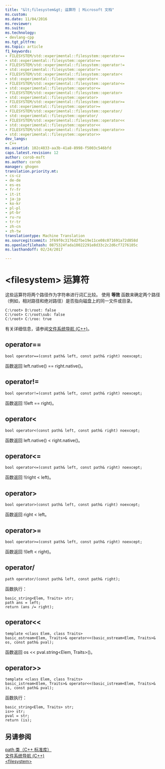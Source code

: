 ```yaml
---
title: "&lt;filesystem&gt; 运算符 | Microsoft 文档"
ms.custom: 
ms.date: 11/04/2016
ms.reviewer: 
ms.suite: 
ms.technology:
- devlang-cpp
ms.tgt_pltfrm: 
ms.topic: article
f1_keywords:
- FILESYSTEM/std::experimental::filesystem::operator==
- std::experimental::filesystem::operator==
- FILESYSTEM/std::experimental::filesystem::operator!=
- std::experimental::filesystem::operator!=
- FILESYSTEM/std::experimental::filesystem::operator<
- std::experimental::filesystem::operator<
- FILESYSTEM/std::experimental::filesystem::operator<=
- std::experimental::filesystem::operator<=
- FILESYSTEM/std::experimental::filesystem::operator>
- std::experimental::filesystem::operator>
- FILESYSTEM/std::experimental::filesystem::operator>=
- std::experimental::filesystem::operator>=
- FILESYSTEM/std::experimental::filesystem::operator/
- std::experimental::filesystem::operator/
- FILESYSTEM/std::experimental::filesystem::operator<<
- std::experimental::filesystem::operator<<
- FILESYSTEM/std::experimental::filesystem::operator>>
- std::experimental::filesystem::operator>>
dev_langs:
- C++
ms.assetid: 102c4833-aa3b-41a8-8998-f5003c546bfd
caps.latest.revision: 12
author: corob-msft
ms.author: corob
manager: ghogen
translation.priority.mt:
- cs-cz
- de-de
- es-es
- fr-fr
- it-it
- ja-jp
- ko-kr
- pl-pl
- pt-br
- ru-ru
- tr-tr
- zh-cn
- zh-tw
translationtype: Machine Translation
ms.sourcegitcommit: 3f69f0c3176d2fbe19e11ce08c071691a72d858d
ms.openlocfilehash: 0875324fada10022291e8d33c2c2d6cf7276105c
ms.lasthandoff: 02/24/2017

---
```

# <a name="ltfilesystemgt-operators"></a>&lt;filesystem&gt; 运算符
这些运算符将两个路径作为字符串进行词汇比较。 使用 **等效** 函数来确定两个路径（例如，相对路径和绝对路径）是否指向磁盘上的同一文件或目录。  
  
```  
C:\root> D:\root: false  
C:\root> C:\root\sub: false  
C:\root> C:\roo: true  
```  
  
 有关详细信息，请参阅[文件系统导航 (C++)](../standard-library/file-system-navigation.md)。  
  
## <a name="operator"></a>operator==  
  
```  
bool operator==(const path& left, const path& right) noexcept;  
```  
  
 函数返回 left.native() == right.native()。  
  
## <a name="operator"></a>operator!=  
  
```  
bool operator!=(const path& left, const path& right) noexcept;  
```  
  
 函数返回 !(left == right)。  
  
## <a name="operator"></a>operator<  
  
```  
bool operator<(const path& left, const path& right) noexcept;  
```  
  
 函数返回 left.native() < right.native()。  
  
## <a name="operator"></a>operator<=  
  
```  
bool operator<=(const path& left, const path& right) noexcept;  
```  
  
 函数返回 !(right \< left)。  
  
## <a name="operator"></a>operator>  
  
```  
bool operator>(const path& left, const path& right) noexcept;  
```  
  
 函数返回 right \< left。  
  
## <a name="operator"></a>operator>=  
  
```  
bool operator>=(const path& left, const path& right) noexcept;  
```  
  
 函数返回 !(left < right)。  
  
## <a name="operator"></a>operator/  
  
```  
path operator/(const path& left, const path& right);
```  
  
 函数执行：  
  
```  
basic_string<Elem, Traits> str;  
path ans = left;  
return (ans /= right);
```  
  
## <a name="operator"></a>operator<<  
  
```  
template <class Elem, class Traits>  
basic_ostream<Elem, Traits>& operator<<(basic_ostream<Elem, Traits>& os, const path& pval);
```  
  
 函数返回 os << pval.string\<Elem, Traits>()。  
  
## <a name="operator"></a>operator>>  
  
```  
template <class Elem, class Traits>  
basic_istream<Elem, Traits>& operator<<(basic_istream<Elem, Traits>& is, const path& pval);
```  
  
 函数执行：  
  
```  
basic_string<Elem, Traits> str;  
is>> str;  
pval = str;  
return (is);
```  
  
## <a name="see-also"></a>另请参阅  
 [path 类（C++ 标准库）](../standard-library/path-class.md)   
 [文件系统导航 (C++)](../standard-library/file-system-navigation.md)   
 [\<filesystem>](../standard-library/filesystem.md)


